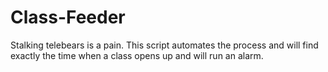 Class-Feeder
============

Stalking telebears is a pain. This script automates the process and will find exactly the time when a class opens up and will run an alarm.
